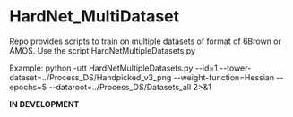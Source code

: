 # HardNet_MultiDataset
Repo provides scripts to train on multiple datasets of format of 6Brown or AMOS. Use the script HardNetMultipleDatasets.py

Example:
python -utt HardNetMultipleDatasets.py --id=1 --tower-dataset=../Process_DS/Handpicked_v3_png --weight-function=Hessian --epochs=5 --dataroot=../Process_DS/Datasets_all 2>&1

**IN DEVELOPMENT**
